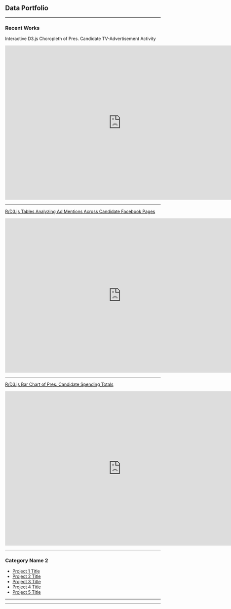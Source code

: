 ## Data Portfolio

---

### Recent Works

Interactive D3.js Choropleth of Pres. Candidate TV-Advertisement Activity
<iframe src="https://wesmedia.wesleyan.edu/Images/2020_DataViz/choropleth.html" height="500" width="750" scrolling="no" style="border:none;">
</iframe>

---
[R/D3.js Tables Analyzing Ad Mentions Across Candidate Facebook Pages](https://mediaproject.wesleyan.edu/releases-070220/)
<iframe src="https://mediaproject.wesleyan.edu/releases-070220/" height="500" width="750" scrolling="no" style="border:none;">
</iframe>

---
[R/D3.js Bar Chart of Pres. Candidate Spending Totals](https://mediaproject.wesleyan.edu/releases-112019/)
<iframe src="https://wesmedia.wesleyan.edu/Images/2019_DataViz/Spending_Interactive5.html" height="500" width="750" scrolling="no" style="border:none;">
</iframe>

---

### Category Name 2

- [Project 1 Title](http://example.com/)
- [Project 2 Title](http://example.com/)
- [Project 3 Title](http://example.com/)
- [Project 4 Title](http://example.com/)
- [Project 5 Title](http://example.com/)

---




---

<!-- Remove above link if you don't want to attibute -->
